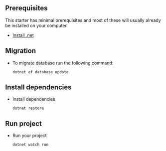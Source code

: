 ## Prerequisites

This starter has minimal prerequisites and most of these will usually already be installed on your computer.

- [Install .net](https://learn.microsoft.com/en-us/dotnet/core/install/linux-ubuntu-install?tabs=dotnet8&pivots=os-linux-ubuntu-2204)

## Migration

- To migrate database run the following command:

  ```
  dotnet ef database update

  ```

## Install dependencies

- Install dependencies

  ```
  dotnet restore

  ```

## Run project

- Run your project
  ```
  dotnet watch run
  ```
